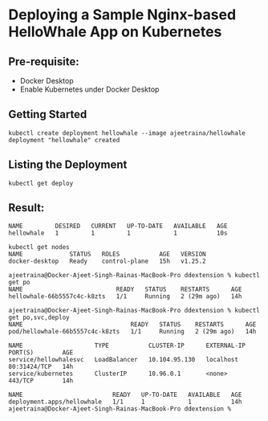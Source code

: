 
# Deploying a Sample Nginx-based HelloWhale App on Kubernetes

## Pre-requisite:

- Docker Desktop
- Enable Kubernetes under Docker Desktop

## Getting Started


```
kubectl create deployment hellowhale --image ajeetraina/hellowhale
deployment "hellowhale" created
```

## Listing the Deployment


```
kubectl get deploy
```

## Result:

```
NAME         DESIRED   CURRENT   UP-TO-DATE   AVAILABLE   AGE
hellowhale   1         1         1            1           10s
```


```
kubectl get nodes
NAME             STATUS   ROLES           AGE   VERSION
docker-desktop   Ready    control-plane   15h   v1.25.2
```

```
ajeetraina@Docker-Ajeet-Singh-Rainas-MacBook-Pro ddextension % kubectl get po   
NAME                          READY   STATUS    RESTARTS      AGE
hellowhale-66b5557c4c-k8zts   1/1     Running   2 (29m ago)   14h
```

```
ajeetraina@Docker-Ajeet-Singh-Rainas-MacBook-Pro ddextension % kubectl get po,svc,deploy
NAME                              READY   STATUS    RESTARTS      AGE
pod/hellowhale-66b5557c4c-k8zts   1/1     Running   2 (29m ago)   14h

NAME                    TYPE           CLUSTER-IP      EXTERNAL-IP   PORT(S)        AGE
service/hellowhalesvc   LoadBalancer   10.104.95.130   localhost     80:31424/TCP   14h
service/kubernetes      ClusterIP      10.96.0.1       <none>        443/TCP        14h

NAME                         READY   UP-TO-DATE   AVAILABLE   AGE
deployment.apps/hellowhale   1/1     1            1           14h
ajeetraina@Docker-Ajeet-Singh-Rainas-MacBook-Pro ddextension % 
```
